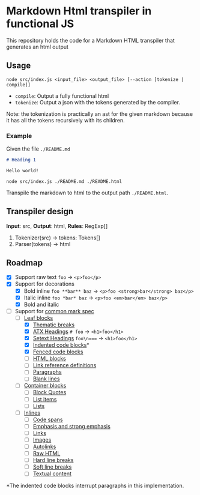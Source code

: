 # Markdown Html transpiler in functional JS

This repository holds the code for a Markdown HTML transpiler that generates an html output

## Usage

`node src/index.js <input_file> <output_file> [--action [tokenize | compile]]`

- `compile`: Output a fully functional html
- `tokenize`: Output a json with the tokens generated by the compiler.

Note: the tokenization is practically an ast for the given markdown because it has all the tokens recursively with its children.

### Example

Given the file `./README.md`

``` markdown
# Heading 1

Hello world!
```

`node src/index.js ./README.md ./README.html`

Transpile the markdown to html to the output path `./README.html`.

## Transpiler design

**Input**: src, **Output**: html, **Rules**: RegExp[]

1. Tokenizer(src) -> tokens: Tokens[]
2. Parser(tokens) -> html

## Roadmap

- [x] Support raw text `foo` &rarr; `<p>foo</p>`
- [x] Support for decorations
  - [x] Bold inline `foo **bar** baz` &rarr; `<p>foo <strong>bar</strong> baz</p>`
  - [x] Italic inline `foo *bar* baz` &rarr; `<p>foo <em>bar</em> baz</p>`
  - [x] Bold and italic
- [ ] Support for [common mark spec](https://spec.commonmark.org/0.31.2)
  - [ ] [Leaf blocks](https://spec.commonmark.org/0.31.2/#leaf-blocks)
    - [x] [Thematic breaks](https://spec.commonmark.org/0.31.2/#thematic-breaks)
    - [x] [ATX Headings](https://spec.commonmark.org/0.31.2/#atx-headings) `# foo` &rarr; `<h1>foo</h1>`
    - [x] [Setext Headings](https://spec.commonmark.org/0.31.2/#setext-heading) `foo\n===` &rarr; `<h1>foo</h1>`
    - [x] [Indented code blocks](https://spec.commonmark.org/0.31.2/#indented-code-blocks)*
    - [x] [Fenced code blocks](https://spec.commonmark.org/0.31.2/#fenced-code-blocks)
    - [ ] [HTML blocks](https://spec.commonmark.org/0.31.2/#html-blocks)
    - [ ] [Link reference definitions](https://spec.commonmark.org/0.31.2/#link-reference-definitions)
    - [ ] [Paragraphs](https://spec.commonmark.org/0.31.2/#paragraphs)
    - [ ] [Blank lines](https://spec.commonmark.org/0.31.2/#blank-lines)
  - [ ] [Container blocks](https://spec.commonmark.org/0.31.2/#container-blocks)
    - [ ] [Block Quotes](https://spec.commonmark.org/0.31.2/#block-quotes)
    - [ ] [List items](https://spec.commonmark.org/0.31.2/#list-items)
    - [ ] [Lists](https://spec.commonmark.org/0.31.2/#lists)
  - [ ] [Inlines](https://spec.commonmark.org/0.31.2/#inlines)
    - [ ] [Code spans](https://spec.commonmark.org/0.31.2/#code-spans)
    - [ ] [Emphasis and strong emphasis](https://spec.commonmark.org/0.31.2/#emphasis-and-strong-emphasis)
    - [ ] [Links](https://spec.commonmark.org/0.31.2/#links)
    - [ ] [Images](https://spec.commonmark.org/0.31.2/#images)
    - [ ] [Autolinks](https://spec.commonmark.org/0.31.2/#autolinks)
    - [ ] [Raw HTML](https://spec.commonmark.org/0.31.2/#raw-html)
    - [ ] [Hard line breaks](https://spec.commonmark.org/0.31.2/#hard-line-breaks)
    - [ ] [Soft line breaks](https://spec.commonmark.org/0.31.2/#soft-line-breaks)
    - [ ] [Textual content](https://spec.commonmark.org/0.31.2/#textual-content)

*The indented code blocks interrupt paragraphs in this implementation.
